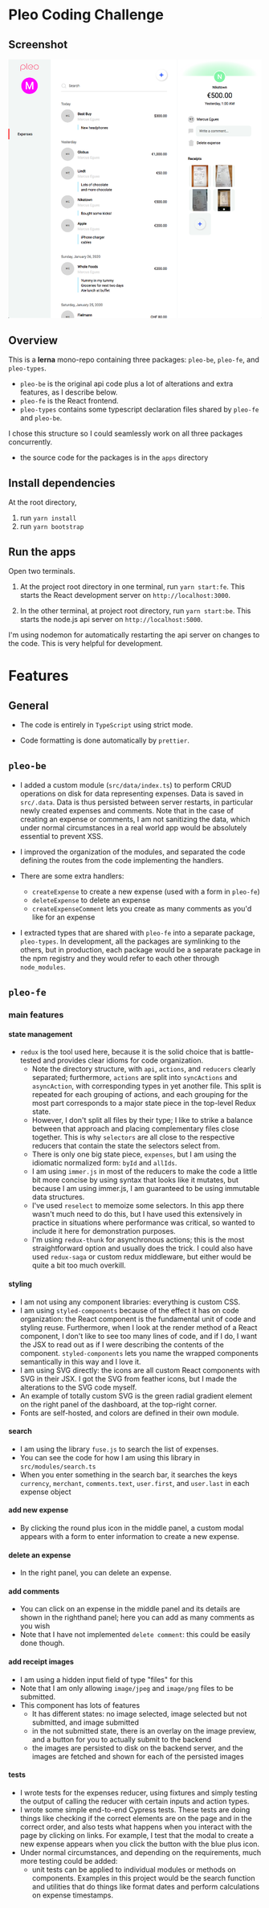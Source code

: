 # Pleo Coding Challenge

## Screenshot

![Screenshot](/screenshot.png)

## Overview

This is a **lerna** mono-repo containing three packages: `pleo-be`, `pleo-fe`, and `pleo-types`.
* `pleo-be` is the original api code plus a lot of alterations and extra features, as I describe below.
* `pleo-fe` is the React frontend.
* `pleo-types` contains some typescript declaration files shared by `pleo-fe` and `pleo-be`.

I chose this structure so I could seamlessly work on all three packages concurrently.

* the source code for the packages is in the `apps` directory

## Install dependencies
At the root directory, 
1. run `yarn install`
2. run `yarn bootstrap`

## Run the apps
Open two terminals. 

1. At the project root directory in one terminal, run `yarn start:fe`. This starts the React development server on `http://localhost:3000`.

2. In the other terminal, at project root directory, run `yarn start:be`. This starts the node.js api server on `http://localhost:5000`. 

I'm using nodemon for automatically restarting the api server on changes to the code. This is very helpful for development.

# Features

## General

* The code is entirely in `TypeScript` using strict mode.

* Code formatting is done automatically by `prettier`.

## `pleo-be`

* I added a custom module (`src/data/index.ts`) to perform CRUD operations on disk for data representing expenses. Data is saved in `src/.data`. Data is thus persisted between server restarts, in particular newly created expenses and comments. Note that in the case of creating an expense or comments, I am not sanitizing the data, which under normal circumstances in a real world app would be absolutely essential to prevent XSS.

* I improved the organization of the modules, and separated the code defining the routes from the code implementing the handlers.

* There are some extra handlers:

  * `createExpense` to create a new expense (used with a form in `pleo-fe`)
  * `deleteExpense` to delete an expense
  * `createExpenseComment` lets you create as many comments as you'd like for an expense
  
* I extracted types that are shared with `pleo-fe` into a separate package, `pleo-types`. In development, all the packages are symlinking to the others, but in production, each package would be a separate package in the npm registry and they would refer to each other through `node_modules`.

## `pleo-fe`

### main features

#### state management

* `redux` is the tool used here, because it is the solid choice that is battle-tested and provides clear idioms for code organization.
  * Note the directory structure, with `api`, `actions`, and `reducers` clearly separated; furthermore, `actions` are split into `syncActions` and `asyncAction`, with corresponding types in yet another file. This split is repeated for each grouping of actions, and each grouping for the most part corresponds to a major state piece in the top-level Redux state.
  * However, I don't split all files by their type; I like to strike a balance between that approach and placing complementary files close together. This is why `selectors` are all close to the respective reducers that contain the state the selectors select from.
  * There is only one big state piece, `expenses`, but I am using the idiomatic normalized form: `byId` and `allIds`.
  * I am using `immer.js` in most of the reducers to make the code a little bit more concise by using syntax that looks like it mutates, but because I am using immer.js, I am guaranteed to be using immutable data structures.
  * I've used `reselect` to memoize some selectors. In this app there wasn't much need to do this, but I have used this extensively in practice in situations where performance was critical, so wanted to include it here for demonstration purposes.
  * I'm using `redux-thunk` for asynchronous actions; this is the most straightforward option and usually does the trick. I could also have used `redux-saga` or custom redux middleware, but either would be quite a bit too much overkill.

#### styling

* I am not using any component libraries: everything is custom CSS.
* I am using `styled-components` because of the effect it has on code organization: the React component is the fundamental unit of code and styling reuse. Furthermore, when I look at the render method of a React component, I don't like to see too many lines of code, and if I do, I want the JSX to read out as if I were describing the contents of the component. `styled-components` lets you name the wrapped components semantically in this way and I love it.
* I am using SVG directly: the icons are all custom React components with SVG in their JSX. I got the SVG from feather icons, but I made the alterations to the SVG code myself. 
* An example of totally custom SVG is the green radial gradient element on the right panel of the dashboard, at the top-right corner.
* Fonts are self-hosted, and colors are defined in their own module.

#### search

* I am using the library `fuse.js` to search the list of expenses.
* You can see the code for how I am using this library in `src/modules/search.ts`
* When you enter something in the search bar, it searches the keys `currency`, `merchant`, `comments.text`, `user.first`, and `user.last` in each expense object

#### add new expense

* By clicking the round plus icon in the middle panel, a custom modal appears with a form to enter information to create a new expense.

#### delete an expense

* In the right panel, you can delete an expense.

#### add comments

* You can click on an expense in the middle panel and its details are shown in the righthand panel; here you can add as many comments as you wish
* Note that I have not implemented `delete comment`: this could be easily done though.
  
#### add receipt images

* I am using a hidden input field of type "files" for this
* Note that I am only allowing `image/jpeg` and `image/png` files to be submitted.
* This component has lots of features
  * It has different states: no image selected, image selected but not submitted, and image submitted
  * in the not submitted state, there is an overlay on the image preview, and a button for you to actually submit to the backend
  * the images are persisted to disk on the backend server, and the images are fetched and shown for each of the persisted images
  
#### tests

* I wrote tests for the expenses reducer, using fixtures and simply testing the output of calling the reducer with certain inputs and action types.
* I wrote some simple end-to-end Cypress tests. These tests are doing things like checking if the correct elements are on the page and in the correct order, and also tests what happens when you interact with the page by clicking on links. For example, I test that the modal to create a new expense appears when you click the button with the blue plus icon.
* Under normal circumstances, and depending on the requirements, much more testing could be added:
  * unit tests can be applied to individual modules or methods on components. Examples in this project would be the search function and utilities that do things like format dates and perform calculations on expense timestamps.

